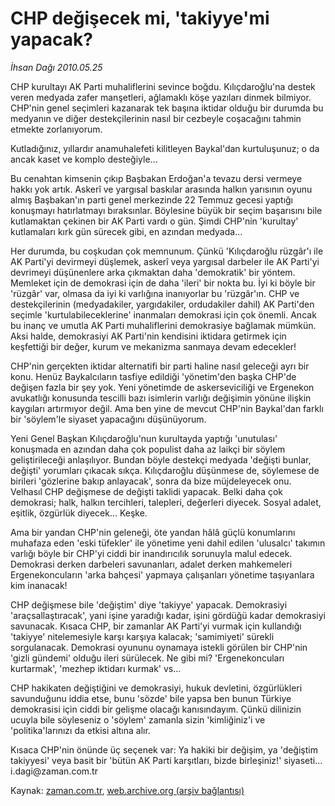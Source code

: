 # CHP değişecek mi, 'takiyye'mi yapacak?

*İhsan Dağı 2010.05.25*

<td class="columnist-detail">
<p>CHP kurultayı AK Parti muhaliflerini sevince boğdu. Kılıçdaroğlu'na destek veren medyada zafer manşetleri, ağlamaklı köşe yazıları dinmek bilmiyor. CHP'nin genel seçimleri kazanarak tek başına iktidar olduğu bir durumda bu medyanın ve diğer destekçilerinin nasıl bir cezbeyle coşacağını tahmin etmekte zorlanıyorum.</p>
<p>
<div id="haberMetinDiv">
<p>Kutladığınız, yıllardır anamuhalefeti kilitleyen Baykal'dan kurtuluşunuz; o da ancak kaset ve komplo desteğiyle...
<p>Bu cenahtan kimsenin çıkıp Başbakan Erdoğan'a tevazu dersi vermeye hakkı yok artık. Askerî ve yargısal baskılar arasında halkın yarısının oyunu almış Başbakan'ın parti genel merkezinde 22 Temmuz gecesi yaptığı konuşmayı hatırlatmayı bıraksınlar. Böylesine büyük bir seçim başarısını bile kutlamaktan çekinen bir AK Parti vardı o gün. Şimdi CHP'nin 'kurultay' kutlamaları kırk gün sürecek gibi, en azından medyada...
<p>Her durumda, bu coşkudan çok memnunum. Çünkü 'Kılıçdaroğlu rüzgâr'ı ile AK Parti'yi devirmeyi düşlemek, askerî veya yargısal darbeler ile AK Parti'yi devrimeyi düşünenlere arka çıkmaktan daha 'demokratik' bir yöntem. Memleket için de demokrasi için de daha 'ileri' bir nokta bu. İyi ki böyle bir 'rüzgâr' var, olmasa da iyi ki varlığına inanıyorlar bu 'rüzgâr'ın. CHP ve destekçilerinin (medyadakiler, yargıdakiler, ordudakiler dahil) AK Parti'den seçimle 'kurtulabileceklerine' inanmaları demokrasi için çok önemli. Ancak bu inanç ve umutla AK Parti muhaliflerini demokrasiye bağlamak mümkün. Aksi halde, demokrasiyi AK Parti'nin kendisini iktidara getirmek için keşfettiği bir değer, kurum ve mekanizma sanmaya devam edecekler!
<p>CHP'nin gerçekten iktidar alternatifi bir parti haline nasıl geleceği ayrı bir konu. Henüz Baykalcıların tasfiye edildiği 'yönetim'den başka CHP'de değişen fazla bir şey yok. Yeni yönetimde de askerseviciliği ve Ergenekon avukatlığı konusunda tescilli bazı isimlerin varlığı değişimin yönüne ilişkin kaygıları artırmıyor değil. Ama ben yine de mevcut CHP'nin Baykal'dan farklı bir 'söylem'le siyaset yapacağını düşünüyorum.
<p>Yeni Genel Başkan Kılıçdaroğlu'nun kurultayda yaptığı 'unutulası' konuşmada en azından daha çok populist daha az laikçi bir söylem geliştirileceği anlaşılıyor. Bundan böyle destekçi medyada 'değişti bunlar, değişti' yorumları çıkacak sıkça. Kılıçdaroğlu düşünmese de, söylemese de birileri 'gözlerine bakıp anlayacak', sonra da bize müjdeleyecek onu. Velhasıl CHP değişmese de değişti taklidi yapacak. Belki daha çok demokrasi; halk, halkın tercihleri, talepleri, değerleri diyecek. Sosyal adalet, eşitlik, özgürlük diyecek... Keşke.
<p>Ama bir yandan CHP'nin geleneği, öte yandan hâlâ güçlü konumlarını muhafaza eden 'eski tüfekler' ile yönetime yeni dahil edilen 'ulusalcı' takımın varlığı böyle bir CHP'yi ciddi bir inandırıcılık sorunuyla malul edecek. Demokrasi derken darbeleri savunanları, adalet derken mahkemeleri Ergenekoncuların 'arka bahçesi' yapmaya çalışanları yönetime taşıyanlara kim inanacak!
<p>CHP değişmese bile 'değiştim' diye 'takiyye' yapacak. Demokrasiyi 'araçsallaştıracak', yani işine yaradığı kadar, işini gördüğü kadar demokrasiyi savunacak. Kısaca CHP, bir zamanlar AK Parti'yi vurmak için kullandığı 'takiyye' nitelemesiyle karşı karşıya kalacak; 'samimiyeti' sürekli sorgulanacak. Demokrasi oyununu oynamaya istekli görülen bir CHP'nin 'gizli gündemi' olduğu ileri sürülecek. Ne gibi mi? 'Ergenekoncuları kurtarmak', 'mezhep iktidarı kurmak' vs... 
<p>CHP hakikaten değiştiğini ve demokrasiyi, hukuk devletini, özgürlükleri savunduğunu iddia etse, bunu 'sözde' bile yapsa ben bunun Türkiye demokrasisi için ciddi bir gelişme olacağı kanısındayım. Çünkü dilinizin ucuyla bile söyleseniz o 'söylem' zamanla sizin 'kimliğiniz'i ve 'politika'larınızı da etkisi altına alır.
<p>Kısaca CHP'nin önünde üç seçenek var: Ya hakiki bir değişim, ya 'değiştim takiyyesi' veya basit bir 'bütün AK Parti karşıtları, bizde birleşiniz!' siyaseti... i.dagi@zaman.com.tr</p></p></p></p></p></p></p></p></p></div>
</p>
<a href="http://web.archive.org/web/20110107050409/mailto:i.dagi@zaman.com.tr">
</a></td>

Kaynak: [zaman.com.tr](http://zaman.com.tr/yazar.do?yazino=987711), [web.archive.org (arşiv bağlantısı)](http://web.archive.org/web/20110107050409/http://www.zaman.com.tr/yazar.do?yazino=987711)
